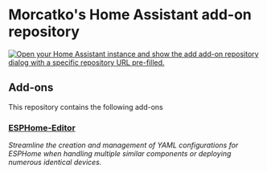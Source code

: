 # Morcatko's Home Assistant add-on repository


[![Open your Home Assistant instance and show the add add-on repository dialog with a specific repository URL pre-filled.](https://my.home-assistant.io/badges/supervisor_add_addon_repository.svg)](https://my.home-assistant.io/redirect/supervisor_add_addon_repository/?repository_url=https%3A%2F%2Fgithub.com%2FMorcatko%2Fha-addons)

## Add-ons

This repository contains the following add-ons

### [ESPHome-Editor](./esphome-editor)
_Streamline the creation and management of YAML configurations for ESPHome when handling multiple similar components or deploying numerous identical devices._